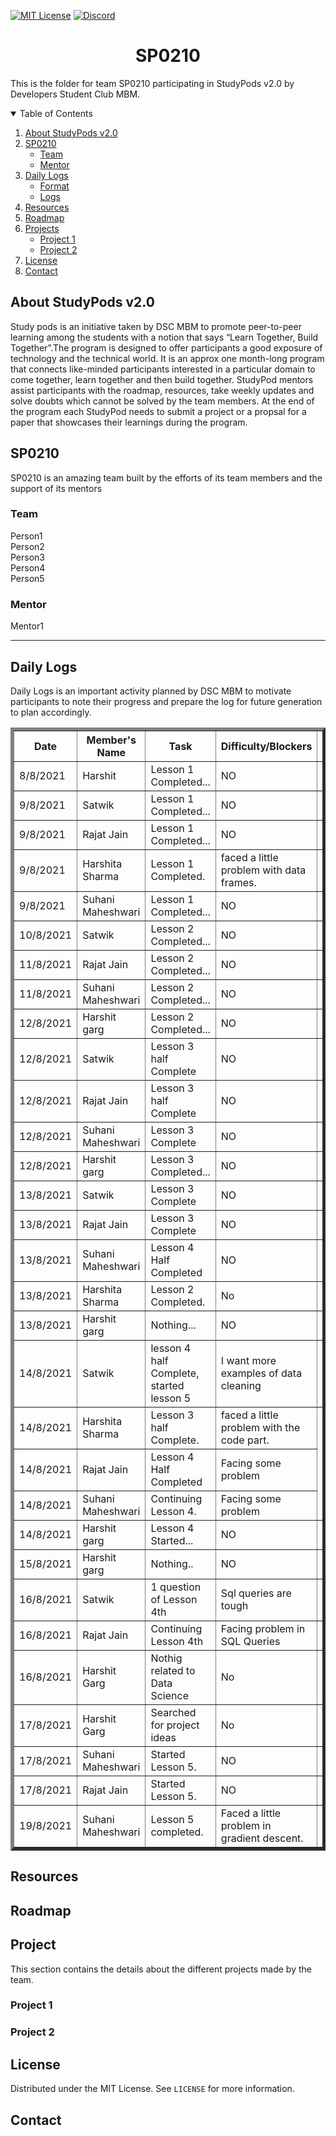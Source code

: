 <!-- PROJECT SHIELDS -->
[![MIT License][license-shield]][license-url]
[![Discord][discord-shield]][discord-url]

<h1 align="center"> SP0210 </h1>

This is the folder for team SP0210 participating in StudyPods v2.0 by Developers Student Club MBM.

<details open="open">
  <summary>Table of Contents</summary>
  <ol>
    <li>
      <a href="#about-studypods-v2.0">About StudyPods v2.0</a>
    </li>
    <li>
      <a href="#sp0201">SP0210</a>
      <ul>
        <li><a href="#team">Team</a></li>
        <li><a href="#mentor">Mentor</a></li>
      </ul>
    </li>
    <li>
      <a href="#daily-logs">Daily Logs</a>
      <ul>
        <li><a href="#format">Format</a></li>
        <li><a href="#logs">Logs</a></li>
      </ul>
    </li>
    <li><a href="#resources">Resources</a></li>
    <li><a href="#roadmap">Roadmap</a></li>
    <li>
      <a href="#project">Projects</a>
      <ul>
      <!--
        <li><a href="#overview">Overview</a></li>
        <li>
          <a href="#getting-started">Getting Started</a>
          <ul>
            <li><a href="#prerequisites">Prerequisites</a></li>
            <li><a href="#installation">Installation</a></li>
          </ul>  
        </li>
      -->
      <li><a href="#project-1">Project 1</a></li>
      <li><a href="#project-2">Project 2</a></li>
      </ul>
    </li>
    <li><a href="#license">License</a></li>
    <li><a href="#contact">Contact</a></li>
  </ol>
</details>

## About StudyPods v2.0

Study pods is an initiative taken by DSC MBM to promote peer-to-peer learning among the students with a notion that says “Learn Together, Build Together”.The program is designed to offer participants a good exposure of technology and the technical world. It is an approx one month-long program that connects like-minded participants interested in a particular domain to come together, learn together and then build together. StudyPod mentors assist participants with the roadmap, resources, take weekly updates and solve doubts which cannot be solved by the team members. At the end of the program each StudyPod needs to submit a project or a propsal for a paper that showcases their learnings during the program.

## SP0210

SP0210 is an amazing team built by the efforts of its team members and the support of its mentors

### Team

Person1<br>
Person2<br>
Person3<br>
Person4<br>
Person5

### Mentor

Mentor1

<hr/>

## Daily Logs
Daily Logs is an important activity planned by DSC MBM to motivate participants to note their progress and prepare the log for future generation to plan accordingly.

<table border="5">
        <thead>
            <tr>
                <th width="350">Date</th>
                <th width="350">Member's Name</th>
                <th width="350">Task</th>
                <th width="350">Difficulty/Blockers</th>
                <th width="350">Solution</th>
            </thead>
            <tbody>
              <tr>
                <td>8/8/2021</td>
                <td>Harshit</td>
                <td>Lesson 1 Completed...</td>
                <td>NO</td>
                <td></td>
              </tr>
              <tr>
                <td>9/8/2021</td>
                <td>Satwik</td>
                <td>Lesson 1 Completed...</td>
                <td>NO</td>
                <td></td>
              </tr>
              <tr>
                <td>9/8/2021</td>
                <td>Rajat Jain</td>
                <td>Lesson 1 Completed...</td>
                <td>NO</td>
                <td></td>
              </tr>
              <tr>
                <td>9/8/2021</td>
                <td>Harshita Sharma</td>
                <td>Lesson 1 Completed.</td>
                <td>faced a little problem with data frames.</td>
                <td></td>
              </tr>
              <tr>
                <td>9/8/2021</td>
                <td>Suhani Maheshwari</td>
                <td>Lesson 1 Completed...</td>
                <td>NO</td>
                <td></td>
              </tr>
              <tr>
                <td>10/8/2021</td>
                <td>Satwik</td>
                <td>Lesson 2 Completed...</td>
                <td>NO</td>
                <td></td>
              </tr>
               <tr>
                <td>11/8/2021</td>
                <td>Rajat Jain</td>
                <td>Lesson 2 Completed...</td>
                <td>NO</td>
                <td></td>
              </tr>
              <tr>
                <td>11/8/2021</td>
                <td>Suhani Maheshwari</td>
                <td>Lesson 2 Completed...</td>
                <td>NO</td>
                <td></td>
              </tr>
               <tr>
                <td>12/8/2021</td>
                <td>Harshit garg</td>
                <td>Lesson 2 Completed...</td>
                <td>NO</td>
                <td></td>
              </tr>
              <tr>
                <td>12/8/2021</td>
                <td>Satwik</td>
                <td>Lesson 3 half Complete</td>
                <td>NO</td>
                <td></td>
              </tr>
              <tr>
                <td>12/8/2021</td>
                 <td>Rajat Jain</td>
                <td>Lesson 3 half Complete</td>
                <td>NO</td>
                <td></td>
              </tr>
               <tr>
                <td>12/8/2021</td>
                 <td>Suhani Maheshwari</td>
                <td>Lesson 3 Complete</td>
                <td>NO</td>
                <td></td>
              </tr>
              <tr>
                <td>12/8/2021</td>
                <td>Harshit garg</td>
                <td>Lesson 3 Completed...</td>
                <td>NO</td>
                <td></td>
              </tr>
              <tr>
                <td>13/8/2021</td>
                <td>Satwik</td>
                <td>Lesson 3 Complete</td>
                <td>NO</td>
                <td></td>
              </tr>
               <tr>
                <td>13/8/2021</td>
                 <td>Rajat Jain</td>
                <td>Lesson 3 Complete</td>
                <td>NO</td>
                <td></td>
              </tr>
              <tr>
                <td>13/8/2021</td>
                <td>Suhani Maheshwari</td>
                <td>Lesson 4 Half Completed</td>
                <td>NO</td>
                <td></td>
              </tr>
              <tr>
              <tr>
                <td>13/8/2021</td>
                <td>Harshita Sharma</td>
                <td>Lesson 2 Completed.</td>
                <td>No</td>
                <td></td>
              </tr>
              <tr>
                <td>13/8/2021</td>
                <td>Harshit garg</td>
                <td>Nothing...</td>
                <td>NO</td>
                <td></td>
              </tr>
                <td>14/8/2021</td>
                <td>Satwik</td>
                <td>lesson 4 half Complete, started lesson 5</td>
                <td>I want more examples of data cleaning</td>
                <td></td>
              </tr>
              <tr>
                <td>14/8/2021</td>
                <td>Harshita Sharma</td>
                <td>Lesson 3 half Complete.</td>
                <td>faced a little problem with the code part.</td>
              </tr>
               <tr>
                <td>14/8/2021</td>
                <td>Rajat Jain</td>
                <td>Lesson 4 Half Completed</td>
                <td>Facing some problem</td>
              </tr>
              <tr>
                <td>14/8/2021</td>
                <td>Suhani Maheshwari</td>
                <td>Continuing Lesson 4.</td>
                <td>Facing some problem</td>
              </tr>
              <tr>
                <td>14/8/2021</td>
                <td>Harshit garg</td>
                <td>Lesson 4 Started...</td>
                <td>NO</td>
                <td></td>
              </tr>
              <tr>
                <td>15/8/2021</td>
                <td>Harshit garg</td>
                <td>Nothing..</td>
                <td>NO</td>
                <td></td>
              </tr>
              <tr>
                <td>16/8/2021</td>
                <td>Satwik</td>
                <td>1 question of Lesson 4th</td>
                <td>Sql queries are tough</td>
                <td></td>
              </tr>
               <tr>
                <td>16/8/2021</td>
                <td>Rajat Jain</td>
                <td>Continuing Lesson 4th</td>
                <td>Facing problem in SQL Queries</td>
                <td></td>
              </tr>
              <tr>
                <td>16/8/2021</td>
                <td>Harshit Garg</td>
                <td>Nothig related to Data Science</td>
                <td>No</td>
                <td></td>
              </tr>
              <tr>
                <td>17/8/2021</td>
                <td>Harshit Garg</td>
                <td>Searched for project ideas</td>
                <td>No</td>
                <td></td>
              </tr>
               <tr>
                <td>17/8/2021</td>
                <td>Suhani Maheshwari</td>
                <td>Started Lesson 5.</td>
                <td>NO</td>
               <td></td>
              </tr>
               <tr>
                <td>17/8/2021</td>
                <td>Rajat Jain</td>
                <td>Started Lesson 5.</td>
                <td>NO</td>
               <td></td>
              </tr>
              <tr>
                <td>19/8/2021</td>
                <td>Suhani Maheshwari</td>
                <td>Lesson 5 completed.</td>
                <td>Faced a little problem in gradient descent.</td>
               <td></td>
              </tr>
            </tbody>
        </table>

## Resources

## Roadmap

## Project

This section contains the details about the different projects made by the team.

### Project 1

<!-- Add the summary of the project along with the link to the markdown file for the project. Check out the Sample Project.md to get the idea of the structure of the Project file.
-->

### Project 2

## License

Distributed under the MIT License. See `LICENSE` for more information.

## Contact

<!-- Share your contact details. Preferrably these details
Email
LinkedIn
GitHub

Note: Do not share your mobile number as it will expose it over the internet
-->

<!-- MARKDOWN LINKS & IMAGES -->
[license-shield]: https://img.shields.io/github/license/dscmbm/StudyPods-v2.0?style=for-the-badge
[license-url]: https://github.com/dscmbm/StudyPods-v2.0/blob/main/LICENSE
[discord-shield]: https://img.shields.io/discord/864499877723504640?style=for-the-badge
[discord-url]: https://discord.gg/fe9s82cE56
